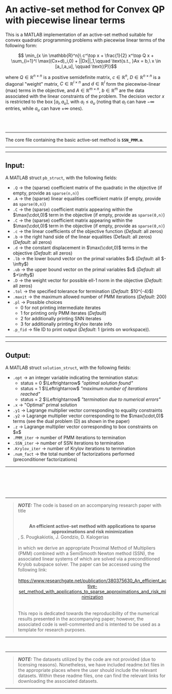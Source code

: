 # An active-set method for Convex QP with piecewise linear terms

This is a MATLAB implementation of an active-set method suitable for convex quadratic programming problems with piecewise linear terms of the following form:

$$ \min_{x \in \mathbb{R}^n}\  c^\top x + \frac{1}{2} x^\top Q x + \sum_{i=1}^l \max((Cx+d)_i,0) + ||Dx||_1,\qquad \text{s.t., }Ax = b,\ x \in [a_l,a_u], \qquad \text{(P)}$$

where $Q \in \mathbb{R}^{n\times n}$ is a positive semidefinite matrix, $c \in \mathbb{R}^n$, $D \in \mathbb{R}^{n\times n}$ is a diagonal "weight" matrix,
$C \in \mathbb{R}^{l\times n}$ and $d \in \mathbb{R}^l$ form the piecewise-linear (max) terms in the objective, and $A \in \mathbb{R}^{m\times n}$, $b \in \mathbb{R}^m$
are the data associated with the linear constraints of the problem. The decision vector $x$ is restricted to the box $[a_l,a_u]$, with $a_l\leq a_u$ (noting that 
$a_l$ can have $-\infty$ entries, while $a_u$ can have $+\infty$ ones). <br/>

<br/>

<br/>

---

The core file containing the basic active-set method is <strong><code>SSN_PMM.m</code></strong>. <br/>

---

---
<strong> <h2>Input:</h2> </strong> A MATLAB struct <code>pb_struct</code>, with the following fields:

<ul>
  <li> <code>.Q</code> -> the (sparse) coefficient matrix of the quadratic in the objective (if empty, provide as <code>sparse(n,n)</code>) </li>
  <li> <code>.A</code> -> the (sparse) linear equalities coefficient matrix (if empty, provide as <code>sparse(0,n)</code>) </li>
  <li> <code>.C</code> -> the (sparse) coefficient matrix appearing within the $\max(\cdot,0)$ term in the objective (if empty, provide as <code>sparse(0,n)</code>) </li>
  <li> <code>.C</code> -> the (sparse) coefficient matrix appearing within the $\max(\cdot,0)$ term in the objective (if empty, provide as <code>sparse(0,n)</code>) </li>
  <li> <code>.c</code> -> the linear coefficients of the objective function (<em>Default</em>: all zeros) </li>
  <li> <code>.b</code> -> the right hand side of the linear equalities (Default: all zeros) (<em>Default</em>: all zeros) </li>
  <li> <code>.d</code> -> the constant displacement in $\max(\cdot,0)$ terms in the objective (<em>Default</em>: all zeros) </li>
  <li> <code>.lb</code> -> the lower bound vector on the primal variables $x$ (<em>Default</em>: all $-\infty$) </li>
  <li> <code>.ub</code> -> the upper bound vector on the primal variables $x$ (<em>Default</em>: all $+\infty$) </li>
  <li> <code>.D</code> -> the weight vector for possible ell-1 norm in the objective (<em>Default</em>: all zeros) </li>
  <li> <code>.tol</code> -> the specified tolerance for termination (<em>Default</em>: $10^{-4}$) </li>
  <li> <code>.maxit</code> -> the maximum allowed number of PMM iterations (<em>Default</em>: 200)  </li>
  <li> <code>.pl</code> -> Possible choices <ul>
      <li>0 for not printing intermediate iterates</li>
      <li>1 for printing only PMM iterates (<em>Default</em>)</li>
      <li>2 for additionally printing SNN iterates</li>
      <li>3 for additionally printing Krylov iterate info</li>
    </ul> </li>
  <li> <code>.p_fid</code> -> file ID to print output (<em>Default</em>: 1 (prints on workspace)).  </li>

</ul>

---

---
<strong> <h2>Output:</h2> </strong> A MATLAB struct <code>solution_struct</code>, with the following fields:

<ul>
  <li> <code>.opt</code> -> an integer variable indicating the termination status: <ul>
      <li>status = 0 $\Leftrightarrow$ <em>"optimal solution found"</em></li>
      <li>status = 1 $\Leftrightarrow$ <em>"maximum number of iterations reached"</em></li>
      <li>status = 2 $\Leftrightarrow$ <em>"termination due to numerical errors"</em></li>
    </ul> </li>
  <li> <code>.x</code> -> "Optimal" primal solution </li>
  <li> <code>.y1</code> -> Lagrange multiplier vector corresponding to equality constraints </li>
  <li> <code>.y2</code> -> Lagrange multiplier vector corresponding to the $\max(\cdot,0)$ terms (see the dual problem (D) as shown in the paper) </li>
  <li> <code>.z</code> -> Lagrange multiplier vector corresponding to box constraints on $x$ </li>
  <li> <code>.PMM_iter</code> -> number of PMM iterations to termination </li>
  <li> <code>.SSN_iter</code> -> number of SSN iterations to termination </li>
  <li> <code>.Krylov_iter</code> -> number of Krylov iterations to termination </li>
  <li> <code>.num_fact</code> -> the total number of factorizations performed (preconditioner factorizations) </li>
</ul>

---

<br/><br/><br/><br/>

---
> **_NOTE:_**
The code is based on an accompanying research paper with title
> <br/><br/><center>**An efficient active-set method with applications to sparse
approximations and risk minimization**</center>, S. Pougkakiotis, J. Gondzio, D. Kalogerias<br/><br/>
in which we derive an appropriate Proximal Method of Multipliers (PMM) combined with
a SemiSmooth Newton method (SSN), the associated linear systems of which are solved via a preconditioned Krylob subspace solver. The paper 
can be accessed using the following link:<br/><br/>
       <center><url>https://www.researchgate.net/publication/380375630_An_efficient_active-set_method_with_applications_to_sparse_approximations_and_risk_minimization</url></center><br/><br/>
This repo is dedicated towards the reproducibility of the numerical results presented in the accompanying paper; however, the associated code is well-commented 
and is intented to be used as a template for research purposes.
---

<br/>

---
> **_NOTE:_** The datasets utilized by the code are not provided (due to licensing reasons). Nonetheless, we have included readme.txt files in
the appropriate places where the user should include the relevant datasets. Within these readme files, one can find the relevant links for
downloading the associated datasets. 
---



